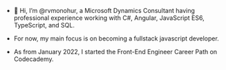- 👋 Hi, I’m @rvmonohur, a Microsoft Dynamics Consultant having professional experience working with C#, Angular, JavaScript ES6, TypeScript, and SQL.

- For now, my main focus is on becoming a fullstack javascript developer.
- As from January 2022, I started the Front-End Engineer Career Path on Codecademy.
